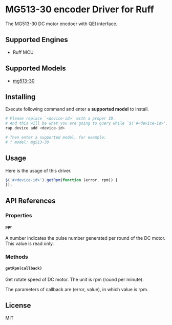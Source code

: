 # MG513-30 encoder Driver for Ruff

The MG513-30 DC motor encdoer with QEI interface.

## Supported Engines

* Ruff MCU

## Supported Models

- [mg513-30](https://rap.ruff.io/devices/mg513-30)

## Installing

Execute following command and enter a **supported model** to install.

```sh
# Please replace `<device-id>` with a proper ID.
# And this will be what you are going to query while `$('#<device-id>')`.
rap device add <device-id>

# Then enter a supported model, for example:
# ? model: mg513-30
```

## Usage

Here is the usage of this driver.

```js
$('#<device-id>').getRpm(function (error, rpm)) {
});
```

## API References

### Properties

#### `ppr`

A number indicates the pulse number generated per round of the DC motor. This value is read only.

### Methods

#### `getRpm(callback)`

Get rotate speed of DC motor. The unit is rpm (round per minute).

The parameters of callback are (error, value), in which value is rpm.

## License

MIT
